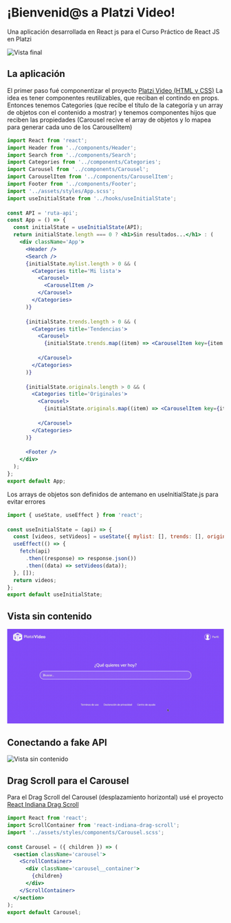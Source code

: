 # ¡Bienvenid@s a Platzi Video!
Una aplicación desarrollada en React js para el Curso Práctico de React JS en Platzi


![Vista final](./documentation/platzi-video-vista-final.gif)

## La aplicación
El primer paso fué componentizar el proyecto [Platzi Video  (HTML y CSS)](https://github.com/platzi/curso-frontend-escuelajs)
La idea es tener componentes reutilizables, que reciban el contindo en props.
Entonces tenemos Categories (que recibe el título de la categoría y un array de objetos con el contenido a mostrar) y tenemos componentes hijos que reciben las propiedades (Carousel recive el array de objetos y lo mapea para generar cada uno de los CarouselItem)


```jsx
import React from 'react';
import Header from '../components/Header';
import Search from '../components/Search';
import Categories from '../components/Categories';
import Carousel from '../components/Carousel';
import CarouselItem from '../components/CarouselItem';
import Footer from '../components/Footer';
import '../assets/styles/App.scss';
import useInitialState from '../hooks/useInitialState';

const API = 'ruta-api';
const App = () => {
  const initialState = useInitialState(API);
  return initialState.length === 0 ? <h1>Sin resultados...</h1> : (
    <div className='App'>
      <Header />
      <Search />
      {initialState.mylist.length > 0 && (
        <Categories title='Mi lista'>
          <Carousel>
            <CarouselItem />
          </Carousel>
        </Categories>
      )}

      {initialState.trends.length > 0 && (
        <Categories title='Tendencias'>
          <Carousel>
            {initialState.trends.map((item) => <CarouselItem key={item.id} {...item} />)}

          </Carousel>
        </Categories>
      )}

      {initialState.originals.length > 0 && (
        <Categories title='Originales'>
          <Carousel>
            {initialState.originals.map((item) => <CarouselItem key={item.id} {...item} />)}

          </Carousel>
        </Categories>
      )}

      <Footer />
    </div>
  );
};
export default App;
```


Los arrays de objetos son definidos de antemano en useInitialState.js para evitar errores



```jsx
import { useState, useEffect } from 'react';

const useInitialState = (api) => {
  const [videos, setVideos] = useState({ mylist: [], trends: [], originals: [] });
  useEffect(() => {
    fetch(api)
      .then((response) => response.json())
      .then((data) => setVideos(data));
  }, []);
  return videos;
};
export default useInitialState;
```


## Vista sin contenido


![Vista sin contenido](./documentation/platzi-video-sin-contenido.gif)


## Conectando a fake API


![Vista sin contenido](./documentation/conectando-a-fake-api.gif)


## Drag Scroll para el Carousel


Para el Drag Scroll del Carousel (desplazamiento horizontal) usé el proyecto [React Indiana Drag Scroll](https://github.com/Norserium/react-indiana-drag-scroll)


```jsx
import React from 'react';
import ScrollContainer from 'react-indiana-drag-scroll';
import '../assets/styles/components/Carousel.scss';

const Carousel = ({ children }) => (
  <section className='carousel'>
    <ScrollContainer>
      <div className='carousel__container'>
        {children}
      </div>
    </ScrollContainer>
  </section>
);
export default Carousel;
```

